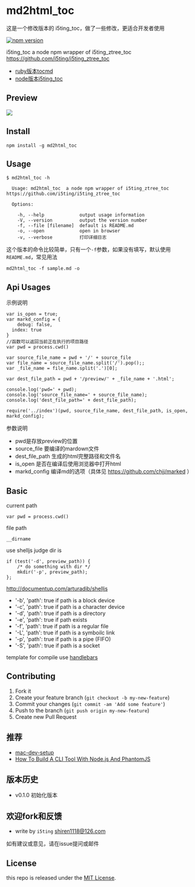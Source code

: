 md2html_toc
=========

这是一个修改版本的 i5ting_toc，做了一些修改，更适合开发者使用

[![npm version](https://badge.fury.io/js/i5ting_toc.svg)](http://badge.fury.io/js/i5ting_toc)

i5ting_toc  a node npm wrapper of i5ting_ztree_toc https://github.com/i5ting/i5ting_ztree_toc 

- [ruby版本tocmd](https://github.com/i5ting/tocmd.gem)
- [node版本i5ting_toc](https://github.com/i5ting/tocmd.npm)


## Preview 

![](https://github.com/i5ting/i5ting_ztree_toc/blob/master/demo/3.png)

## Install 

	npm install -g md2html_toc
	
## Usage

```
$ md2html_toc -h

  Usage: md2html_toc  a node npm wrapper of i5ting_ztree_toc https://github.com/i5ting/i5ting_ztree_toc 

  Options:

    -h, --help             output usage information
    -V, --version          output the version number
    -f, --file [filename]  default is README.md 
    -o, --open             open in browser
    -v, --verbose          打印详细日志
```

这个版本的命令比较简单，只有一个`-f`参数，如果没有填写，默认使用`README.md`，常见用法

	md2html_toc -f sample.md -o
	
## Api Usages

示例说明

```
var is_open = true;
var markd_config = {
	debug: false,
  index: true
}
//函数可以返回当前正在执行的项目路径
var pwd = process.cwd()  

var source_file_name = pwd + '/' + source_file
var file_name = source_file_name.split('/').pop();;
var _file_name = file_name.split('.')[0];

var dest_file_path = pwd + '/preview/' + _file_name + '.html';

console.log('pwd=' + pwd);
console.log('source_file_name=' + source_file_name);
console.log('dest_file_path=' + dest_file_path);

require('../index')(pwd, source_file_name, dest_file_path, is_open, markd_config);

```

参数说明

- pwd是存放preview的位置
- source_file 要编译的mardown文件
- dest_file_path 生成的html完整路径和文件名
- is_open 是否在编译后使用浏览器中打开html
- markd_config 编译md的选项（具体见 https://github.com/chjj/marked ）

## Basic

current path

	var pwd = process.cwd()


file path 

	__dirname
	
	
use shelljs judge dir is

	if (test('-d', preview_path)) { 
		/* do something with dir */ 
		mkdir('-p', preview_path);
	};
	
http://documentup.com/arturadib/shelljs

- '-b', 'path': true if path is a block device
- '-c', 'path': true if path is a character device
- '-d', 'path': true if path is a directory
- '-e', 'path': true if path exists
- '-f', 'path': true if path is a regular file
- '-L', 'path': true if path is a symboilc link
- '-p', 'path': true if path is a pipe (FIFO)
- '-S', 'path': true if path is a socket

template for compile use [handlebars](http://handlebarsjs.com/)


## Contributing

1. Fork it
2. Create your feature branch (`git checkout -b my-new-feature`)
3. Commit your changes (`git commit -am 'Add some feature'`)
4. Push to the branch (`git push origin my-new-feature`)
5. Create new Pull Request

## 推荐

- [mac-dev-setup](http://aaaaaashu.gitbooks.io/mac-dev-setup/content/index.html)
- [How To Build A CLI Tool With Node.js And PhantomJS](http://www.smashingmagazine.com/2014/02/12/build-cli-tool-nodejs-phantomjs/)

## 版本历史

- v0.1.0 初始化版本

## 欢迎fork和反馈

- write by `i5ting` shiren1118@126.com

如有建议或意见，请在issue提问或邮件

## License

this repo is released under the [MIT
License](http://www.opensource.org/licenses/MIT).

